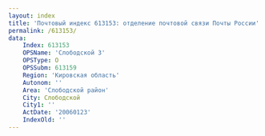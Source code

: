```yaml
---
layout: index
title: 'Почтовый индекс 613153: отделение почтовой связи Почты России'
permalink: /613153/
data:
    Index: 613153
    OPSName: 'Слободской 3'
    OPSType: О
    OPSSubm: 613159
    Region: 'Кировская область'
    Autonom: ''
    Area: 'Слободской район'
    City: Слободской
    City1: ''
    ActDate: '20060123'
    IndexOld: ''
---
```

